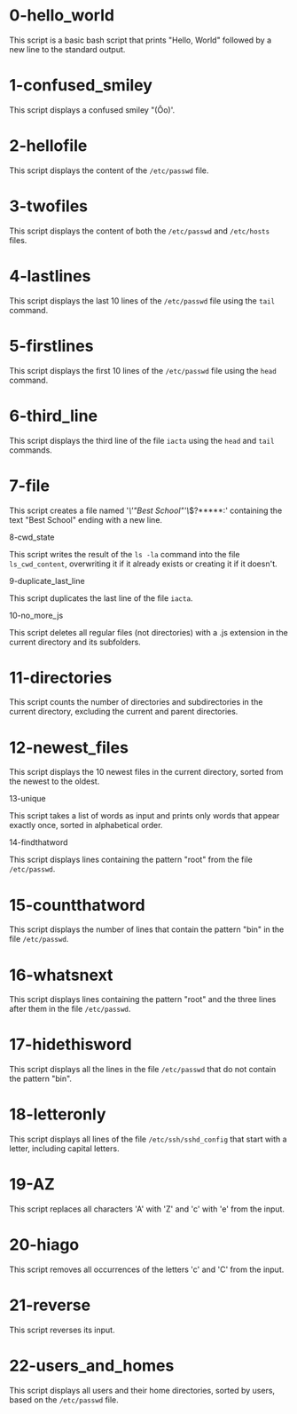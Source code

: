 # 0-hello_world

This script is a basic bash script that prints "Hello, World" followed by a new line to the standard output.

# 1-confused_smiley

This script displays a confused smiley "(Ôo)'.

# 2-hellofile

This script displays the content of the `/etc/passwd` file.

# 3-twofiles

This script displays the content of both the `/etc/passwd` and `/etc/hosts` files.

# 4-lastlines

This script displays the last 10 lines of the `/etc/passwd` file using the `tail` command.

# 5-firstlines

This script displays the first 10 lines of the `/etc/passwd` file using the `head` command.

# 6-third_line

This script displays the third line of the file `iacta` using the `head` and `tail` commands.

# 7-file

This script creates a file named '*\\'"Best School"\'\\*$\?\*\*\*\*\*:' containing the text "Best School" ending with a new line.

8-cwd_state

This script writes the result of the `ls -la` command into the file `ls_cwd_content`, overwriting it if it already exists or creating it if it doesn't.

9-duplicate_last_line

This script duplicates the last line of the file `iacta`.

10-no_more_js

This script deletes all regular files (not directories) with a .js extension in the current directory and its subfolders.

# 11-directories

This script counts the number of directories and subdirectories in the current directory, excluding the current and parent directories.

# 12-newest_files

This script displays the 10 newest files in the current directory, sorted from the newest to the oldest.

 13-unique

This script takes a list of words as input and prints only words that appear exactly once, sorted in alphabetical order.

14-findthatword

This script displays lines containing the pattern "root" from the file `/etc/passwd`.

# 15-countthatword

This script displays the number of lines that contain the pattern "bin" in the file `/etc/passwd`.

# 16-whatsnext

This script displays lines containing the pattern "root" and the three lines after them in the file `/etc/passwd`.

# 17-hidethisword

This script displays all the lines in the file `/etc/passwd` that do not contain the pattern "bin".

# 18-letteronly

This script displays all lines of the file `/etc/ssh/sshd_config` that start with a letter, including capital letters.

# 19-AZ

This script replaces all characters 'A' with 'Z' and 'c' with 'e' from the input.

# 20-hiago

This script removes all occurrences of the letters 'c' and 'C' from the input.

# 21-reverse

This script reverses its input.

# 22-users_and_homes

This script displays all users and their home directories, sorted by users, based on the `/etc/passwd` file.
